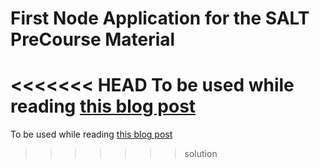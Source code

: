 # First Node Application for the SALT PreCourse Material

<<<<<<< HEAD
To be used while reading [this blog post](https://precourse.salt.study/blogs/0201-basicJavascript)
=======
To be used while reading [this blog post](https://appliedtechnology.github.io/snallweeks/0201-basic-javascript.html)
>>>>>>> solution
